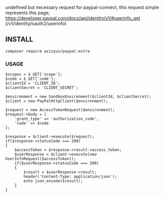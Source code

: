 
undefined but necessary request for paypal-connect, this request simple represents this page;
https://developer.paypal.com/docs/api/identity/v1/#userinfo_get (/v1/identity/oauth2/userinfo)


## INSTALL
`composer require azizyus/paypal-extra`

### USAGE

```
$scopes = $_GET['scope'];
$code = $_GET['code'];
$clientId = 'CLIENT_ID';
$clientSecret = 'CLIENT_SECRET';

$environment = new SandboxEnvironment($clientId, $clientSecret);
$client = new PayPalHttpClient($environment);

$request = new AccessTokenRequest($environment);
$request->body = [
    'grant_type' => 'authorization_code',
    'code' => $code
];

$response = $client->execute($request);
if($response->statusCode === 200)
{
    $accessToken = $response->result->access_token;
    $userResponse = $client->execute(new UserInfoRequest($accessToken));
    if($userResponse->statusCode === 200)
    {
        $result = $userResponse->result;
        header('Content-Type: application/json');
        echo json_encode($result);
    }
}
